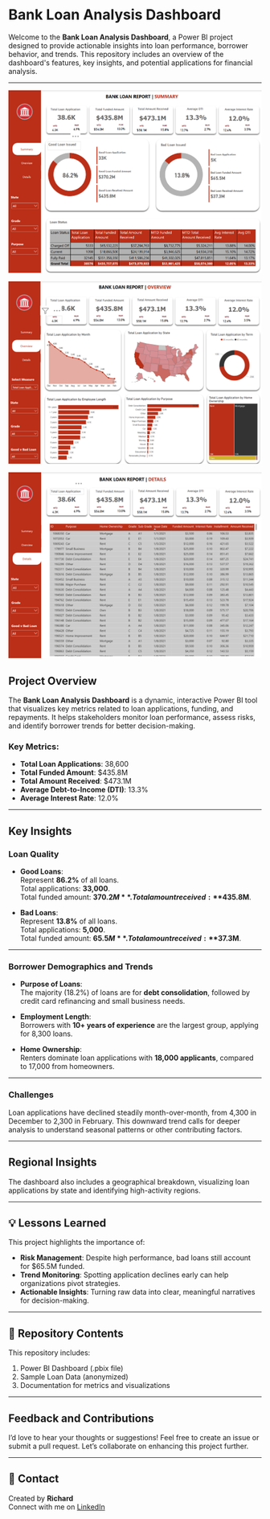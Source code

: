 # Bank Loan Analysis Dashboard

Welcome to the **Bank Loan Analysis Dashboard**, a Power BI project designed to provide actionable insights into loan performance, borrower behavior, and trends. This repository includes an overview of the dashboard's features, key insights, and potential applications for financial analysis.

---
![Dashboard 1](https://github.com/Richard-Nwachukwu/Bank-Loan-Analysis-Power-BI/blob/75125aff9974c8cfdfec019362f2f7def76f4dfa/D1.png)

![Dashboard 2](https://github.com/Richard-Nwachukwu/Bank-Loan-Analysis-Power-BI/blob/dcd0393a74d6db349345b1414f15011b357de5a4/D2.png)

![Dashboard 3](https://github.com/Richard-Nwachukwu/Bank-Loan-Analysis-Power-BI/blob/65e4fd66000793782dabbacaf3e13608012a8df2/D3.png)

## Project Overview

The **Bank Loan Analysis Dashboard** is a dynamic, interactive Power BI tool that visualizes key metrics related to loan applications, funding, and repayments. It helps stakeholders monitor loan performance, assess risks, and identify borrower trends for better decision-making.

### Key Metrics:
- **Total Loan Applications**: 38,600  
- **Total Funded Amount**: $435.8M  
- **Total Amount Received**: $473.1M  
- **Average Debt-to-Income (DTI)**: 13.3%  
- **Average Interest Rate**: 12.0%  

---

## Key Insights

### **Loan Quality**  
- **Good Loans**:  
Represent **86.2%** of all loans.  
Total applications: **33,000**.  
Total funded amount: **$370.2M**.  
Total amount received: **$435.8M**.  

- **Bad Loans**:  
Represent **13.8%** of all loans.  
Total applications: **5,000**.  
Total funded amount: **$65.5M**.  
Total amount received: **$37.3M**.  

---

### **Borrower Demographics and Trends**  
- **Purpose of Loans**:  
The majority (18.2%) of loans are for **debt consolidation**, followed by credit card refinancing and small business needs.  

- **Employment Length**:  
Borrowers with **10+ years of experience** are the largest group, applying for 8,300 loans.  

- **Home Ownership**:  
Renters dominate loan applications with **18,000 applicants**, compared to 17,000 from homeowners.  

---

### Challenges  
Loan applications have declined steadily month-over-month, from 4,300 in December to 2,300 in February. This downward trend calls for deeper analysis to understand seasonal patterns or other contributing factors.

---

## Regional Insights  
The dashboard also includes a geographical breakdown, visualizing loan applications by state and identifying high-activity regions.

---

## 💡 Lessons Learned  
This project highlights the importance of:
- **Risk Management**: Despite high performance, bad loans still account for $65.5M funded.  
- **Trend Monitoring**: Spotting application declines early can help organizations pivot strategies.  
- **Actionable Insights**: Turning raw data into clear, meaningful narratives for decision-making.  

---

## 📂 Repository Contents  
This repository includes:  
1. Power BI Dashboard (.pbix file)  
2. Sample Loan Data (anonymized)  
3. Documentation for metrics and visualizations  

---

## Feedback and Contributions  
I’d love to hear your thoughts or suggestions! Feel free to create an issue or submit a pull request. Let’s collaborate on enhancing this project further.

---

## 🔗 Contact  
Created by **Richard**  
Connect with me on [LinkedIn](https://linkedin.com)  
